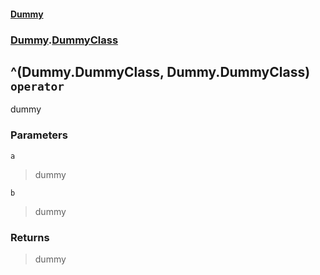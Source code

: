 #### [Dummy](./Dummy.md 'Dummy')
### [Dummy](./Dummy.md#Dummy 'Dummy').[DummyClass](./Dummy-DummyClass.md 'Dummy.DummyClass')
## ^(Dummy.DummyClass, Dummy.DummyClass) `operator`
dummy
### Parameters

<a name='Dummy-DummyClass-op_ExclusiveOr(Dummy-DummyClass-_Dummy-DummyClass)-a'></a>
`a`
>dummy

<a name='Dummy-DummyClass-op_ExclusiveOr(Dummy-DummyClass-_Dummy-DummyClass)-b'></a>
`b`
>dummy
### Returns
>dummy
